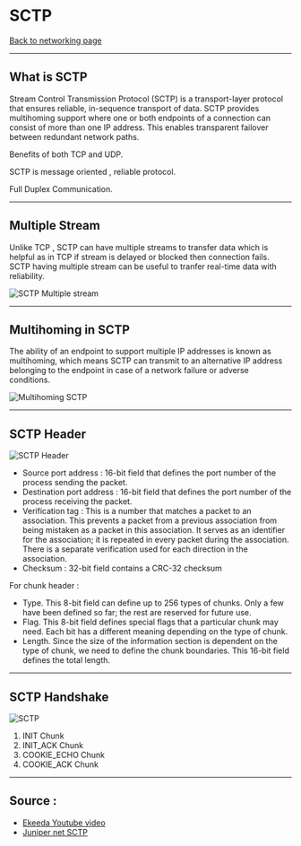 # SCTP
[Back to networking page](./index.md)

---

## What is SCTP
Stream Control Transmission Protocol (SCTP) is a transport-layer protocol that ensures reliable, in-sequence transport of data. SCTP provides multihoming support where one or both endpoints of a connection can consist of more than one IP address. This enables transparent failover between redundant network paths.

Benefits of both TCP and UDP.

SCTP is message oriented , reliable protocol.

Full Duplex Communication.

---
## Multiple Stream
Unlike TCP , SCTP can have multiple streams to transfer data which is helpful as in TCP if stream is delayed or blocked then connection fails. SCTP having multiple stream can be useful to tranfer real-time data with reliability. 

![SCTP Multiple stream](https://slidetodoc.com/presentation_image_h/b5cd43dfbedade2adb97760947f65708/image-4.jpg)

---

## Multihoming in SCTP
The ability of an endpoint to support multiple IP addresses is known as multihoming, which means SCTP can transmit to an alternative IP address belonging to the endpoint in case of a network failure or adverse conditions.

![Multihoming SCTP](https://oriolrius.cat/article_fitxers/1838/Better%20networking%20with%20SCTP_files/figure2.gif)

---

## SCTP Header

![SCTP Header](https://www.researchgate.net/profile/Esbold-Unurkhaan-2/publication/220144818/figure/fig1/AS:276798165274627@1443005233789/SCTP-packet-format-with-common-header-und-chunks.png)

 - Source port address : 16-bit field that defines the port number of the process sending the packet.
- Destination port address : 16-bit field that defines the port number of the process receiving the packet.
- Verification tag : This is a number that matches a packet to an association. This prevents a packet from a previous association from being mistaken as a packet in this association. It serves as an identifier for the association; it is repeated in every packet during the association. There is a separate verification used for each direction in the association.
- Checksum : 32-bit field contains a CRC-32 checksum

For chunk header :
- Type. This 8-bit field can define up to 256 types of chunks. Only a few have been defined so far; the rest are reserved for future use.
- Flag. This 8-bit field defines special flags that a particular chunk may need. Each bit has a different meaning depending on the type of chunk.
- Length. Since the size of the information section is dependent on the type of chunk, we need to define the chunk boundaries. This 16-bit field defines the total length.

---
## SCTP Handshake

![SCTP](https://www.juniper.net/documentation/us/en/software/junos/gtp-sctp/images/g034207.gif)

1. INIT Chunk
2. INIT_ACK Chunk
3. COOKIE_ECHO Chunk
4. COOKIE_ACK Chunk

---

## Source :
- [Ekeeda Youtube video](https://youtu.be/TwBH14AWtqw)
- [Juniper net SCTP](https://www.juniper.net/documentation/us/en/software/junos/gtp-sctp/topics/topic-map/security-gprs-sctp.html#:~:text=Stream%20Control%20Transmission%20Protocol%20(SCTP)%20is%20a%20transport%2Dlayer,failover%20between%20redundant%20network%20paths.)